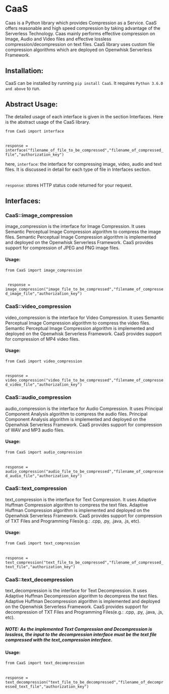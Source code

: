 # CaaS

Caas is a Python library which provides Compression as a Service. CaaS offers reasonable and high speed compression by taking advantage of the Serverless Technology. Caas mainly performs effective compression on Image, Audio and Video files and effective lossless compression/decompression on text files. CaaS library uses custom file compression algorithms which are deployed on Openwhisk Serverless Framework.

## Installation:

CaaS can be installed by running ` pip install CaaS `. It requires ` Python 3.6.0 and above ` to run. 

## Abstract Usage:

The detailed usage of each interface is given in the section Interfaces. Here is the abstract usage of the CaaS library.

` from CaaS import interface `
######
` response = interface("filename_of_file_to_be_compressed","filename_of_compressed_file","authorization_key") `

here,
` interface `: the interface for compressing image, video, audio and text files. It is discussed in detail for each type of file in Interfaces section.
######
` response `: stores HTTP status code returned for your request.  

## Interfaces:

### CaaS::image_compression
image_compression is the interface for Image Compression.
It uses Semantic Perceptual Image Compression algorithm to compress the image files.
Semantic Perceptual Image Compression algorithm is implemented and deployed on the Openwhisk Serverless Framework.
CaaS provides support for compression of JPEG and PNG image files.

#### Usage:
` from CaaS import image_compression `
######
` response = image_compression("image_file_to_be_compressed","filename_of_compressed_image_file","authorization_key")`


### CaaS::video_compression
video_compression is the interface for Video Compression.
It uses Semantic Perceptual Image Compression algorithm to compress the video files.
Semantic Perceptual Image Compression algorithm is implemented and deployed on the Openwhisk Serverless Framework.
CaaS provides support for compression of MP4 video files.

#### Usage:
` from CaaS import video_compression `
######
` response = video_compression("video_file_to_be_compressed","filename_of_compressed_video_file","authorization_key") `

### CaaS::audio_compression
audio_compression is the interface for Audio Compression.
It uses Principal Component Analysis algorithm to compress the audio files.
Principal Component Analysis algorithm is implemented and deployed on the Openwhisk Serverless Framework.
CaaS provides support for compression of WAV and MP3 audio files.

#### Usage:
` from CaaS import audio_compression `
######
` response = audio_compression("audio_file_to_be_compressed","filename_of_compressed_audio_file","authorization_key") `


### CaaS::text_compression
text_compression is the interface for Text Compression.
It uses Adaptive Huffman Compression algorithm to compress the text files.
Adaptive Huffman Compression algorithm is implemented and deployed on the Openwhisk Serverless Framework.
CaaS provides support for compression of TXT Files and Programming Files(e.g.: .cpp, .py, .java, .js, etc).

#### Usage:
` from CaaS import text_compression `
######
` response = text_compression("text_file_to_be_compressed","filename_of_compressed_text_file","authorization_key") `

### CaaS::text_decompression
text_decompression is the interface for Text Decompression.
It uses Adaptive Huffman Decompression algorithm to decompress the text files.
Adaptive Huffman Decompression algorithm is implemented and deployed on the Openwhisk Serverless Framework.
CaaS provides support for decompression of TXT Files and Programming Files(e.g.: .cpp, .py, .java, .js, etc).

##### NOTE: As the implemented Text Compression and Decompression is lossless, the input to the decompression interface must be the text file compressed with the text_compression interface.


#### Usage:
` from CaaS import text_decompression `
######
` response = text_decompression("text_file_to_be_decompressed","filename_of_decompressed_text_file","authorization_key") `



